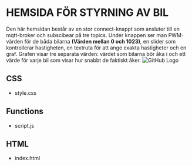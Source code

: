 # HEMSIDA FÖR STYRNING AV BIL
Den här hemsidan består av en stor connect-knappt som ansluter till en mqtt-broker och subscibear på tre topics. Under knappen ser man PWM-värden för de båda bilarna __(Värden mellan 0 och 1023)__, en slider som kontrollerar hastigheten, en textruta för att ange exakta hastigheter och en graf. Grafen visar tre separata värden: värdet som bilarna bör åka i och ett värde för varje bil som visar hur snabbt de faktiskt åker. 
![GitHub Logo](Pic_car_page.jpeg)
## CSS
* style.css 

## Functions
* script.js

## HTML
* index.html 
